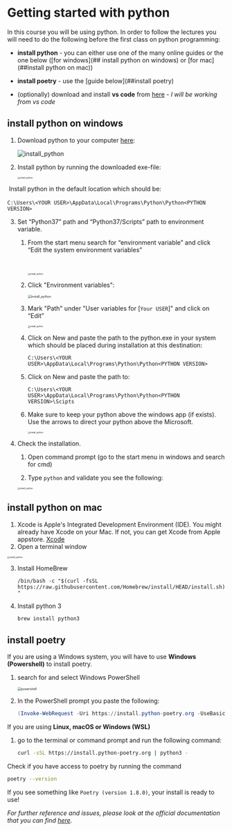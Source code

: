 # Getting started with python

In this course you will be using python. In order to follow the lectures you will need to do the following before the first class on python programming:

- **install python** - you can either use one of the many online guides or the one below ([for windows](## install python on windows) or [for mac](##install python on mac))

- **install poetry** - use the [guide below](##install poetry)

- (optionally) download and install **vs code** from [here](https://code.visualstudio.com/download) - *I will be working from vs code*


## install python on windows

1. Download python to your computer [here](https://www.python.org/downloads/windows/):

   ![install_python](./images/download_python.png)

2. Install python by running the downloaded exe-file:

   <img src="./images/install_python.png" alt="install_python" style="zoom: 33%;" />



​	Install python in the default location which should be: 

​	`C:\Users\<YOUR USER>\AppData\Local\Programs\Python\Python<PYTHON VERSION>`



3. Set “Python37” path and “Python37/Scripts” path to environment variable.

   1. From the start menu search for “environment variable” and click “Edit the system environment variables” 

      ​	

      <img src="./images/system_settings.png" alt="install_python" style="zoom: 33%;" />

       

   2. Click "Environment variables": 

      <img src="./images/env_var.png" alt="install_python" style="zoom: 50%;" />

      

   3. Mark "Path" under "User variables for [`Your USER`]" and click on “Edit”

      <img src="./images/env_var_path.png" alt="install_python" style="zoom: 33%;" />

      

   4. Click on New and paste the path to the python.exe in your system which should be placed during installation at this destination:

      `C:\Users\<YOUR USER>\AppData\Local\Programs\Python\Python<PYTHON VERSION>`

      

   5. Click on New and paste the path to: 

      `C:\Users\<YOUR USER>\AppData\Local\Programs\Python\Python<PYTHON VERSION>\Scipts`

      

   6. Make sure to keep your python above the windows app (if exists). Use the arrows to direct your python above the Microsoft.

      <img src="./images/set_var.png" alt="install_python" style="zoom: 33%;" />

      

4. Check the installation.

   1. Open command prompt (go to the start menu in windows and search for cmd)	

   1. Type `python` and validate you see the following:


   <img src="./images/check_version.png" alt="install_python" style="zoom: 33%;" />



## install python on mac

1. Xcode is Apple's Integrated Development Environment (IDE). You might already have Xcode on your Mac. If not, you can get Xcode from Apple appstore. [Xcode](https://itunes.apple.com/us/app/xcode/id497799835?mt=12&ls=1)
2. Open a terminal window

<img src="./images/terminal.png" alt="install_python" style="zoom: 33%;" />

3. Install HomeBrew

   `/bin/bash -c "$(curl -fsSL https://raw.githubusercontent.com/Homebrew/install/HEAD/install.sh)"`

4. Install python 3

   `brew install python3`



## install poetry

If you are using a Windows system, you will have to use **Windows (Powershell)** to install poetry. 

1. search for and select Windows PowerShell

   <img src="C:\Users\MPB\AarhusUniversity\2024\spring\Data Scince Project\Guides\images\powershell.png" alt="powershell" style="zoom:50%;" />

2. In the PowerShell prompt you paste the following:

   ```powershell
   (Invoke-WebRequest -Uri https://install.python-poetry.org -UseBasicParsing).Content | py -	
   ```



If you are using **Linux, macOS or Windows (WSL)** 

1. go to the terminal or command prompt and run the following command:

   ```bash
   curl -sSL https://install.python-poetry.org | python3 -
   ```

   

Check if you have access to poetry by running the command 

```bash
poetry --version
```

If you see something like `Poetry (version 1.8.0)`, your install is ready to use!



*For further reference and issues, please look at the official documentation that you can find [here](https://python-poetry.org/docs/#installing-with-the-official-installer).*